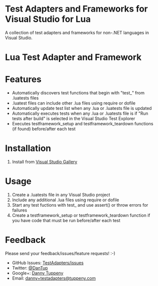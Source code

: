 ﻿Test Adapters and Frameworks for Visual Studio for Lua
=========

A collection of test adapters and frameworks for non-.NET languages in Visual Studio.

Lua Test Adapter and Framework
=========

Features
===

- Automatically discovers test functions that begin with "test_" from .luatests files
- .luatest files can include other .lua files using require or dofile
- Automatically update test list when any .lua or .luatests file is updated
- Automatically executes tests when any .lua or .luatests file is if "Run tests after build" is selected in the Visual Studio Test Explorer
- Executes testframework_setup and testframework_teardown functions (if found) before/after each test

Installation
===

1. Install from [Visual Studio Gallery](http://visualstudiogallery.msdn.microsoft.com/8a046271-217f-48b6-8293-2b8447081695)

Usage
===
1. Create a .luatests file in any Visual Studio project
2. Include any additional .lua files using require or dofile
3. Start any test fuctions with test_ and use assert() or throw errors for failures
4. Create a testframework_setup or testframework_teardown function if you have code that must be run before/after each test

Feedback
===
Please send your feedback/issues/feature requests! :-)

- GitHub Issues: [TestAdapters/issues](https://github.com/DanTup/TestAdapters/issues)
- Twitter: [@DanTup](https://twitter.com/DanTup)
- Google+: [Danny Tuppeny](http://profile.dantup.com/)
- Email: [danny+testadapters@tuppeny.com](mailto:danny+testadapters@tuppeny.com)
